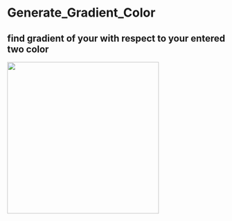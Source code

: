 # Generate_Gradient_Color
**find gradient of your with respect to your entered two color**
---

<img src="" height="350px">
